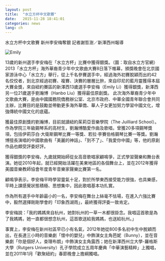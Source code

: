 ```yaml
---
layout: post
title:  "水立方杯中文歌賽"
date:   2015-11-28 18:41:01
categories: news
lang: ch
---
```

水立方杯中文歌賽 新州李安梅奪銀
記者謝哲澍／新澤西州報導

![Emily](http://www.emily-li.com/wp-content/uploads/2013/08/13766289468490201308161251049_wj006.jpg)

13歲的新州選手李安梅在「水立方杯」比賽中獲得銀獎。（圖：取自水立方官網）
2013「水立方杯」海外華裔青少年中文歌曲大賽8日落下帷幕，頒獎晚會在北京國家游泳中心「水立方」舉行，從上千名參賽選手中，經過海外初賽脫穎而出的42名佼佼者，到北京經過初賽、複賽、決賽的層層比拚，來自印尼的藍月靈獲得本屆大賽金獎，來自紐約賽區的新澤西13歲選手李安梅（Emily Li）獲得銀獎，新澤西另一位21歲選手劉瀚博（Hanbo Liu）獲得最佳原創獎。
此次海外華裔青少年中文歌曲大賽，是由中國國務院僑務辦公室、北京市政府、中華全國青年聯合會共同主辦，比賽目的是鼓勵並帶動更多海外華僑、華人子女更加努力學習中國文化，增強傳統中國文化的底蘊。

獲最佳原創獎的劉瀚博，目前就讀紐約茱莉亞音樂學院（The Juilliard School）。作為學院三年級鋼琴系的高材生，劉瀚博酷愛作曲及歌唱，曾獲20多項鋼琴獎項，包括伊莉莎白‧大衛斯鋼琴比賽一等獎、若拉‧李賽伯格鋼琴比賽一等獎。劉瀚博擅長演唱的中國歌曲有「美麗的神話」、「到不了」、「我愛你中國」等，他的原創作品也頗受評委好評。

獲得銀獎的李安梅，九歲就開始師從女高音歌唱家顧鳴爭，正式學習聲樂和舞台表演。她從2010年起，就已經開始活躍在美東地區的各個舞台上，並在2012年獲得美國音樂教師協會年度青年音樂家聲樂比賽第一名。

顧鳴爭表示，李安梅平時學習靈氣十足，對於所學東西接受能力很強，也具樂感，平時上課感覺狀態積極、思想集中，因此歌唱基本功扎實。

作為所有選手中年齡最小的一名，李安梅在舞台上絲毫不怯場，在進入六強比賽中，毅然選擇剛剛學會的「印象西湖雨」，最終獲得評委一致肯定。

李安梅說：「我的媽媽來自杭州，她對杭州的一草一木都很掛念。我唱這首歌是為了我媽媽，她一直都很想念杭州，這首歌送給我媽媽，也送給杭州。」

事實上，李安梅在新州社區早已小有名氣，2012年她從800多名初中生中脫穎而出，在長達三小時的音樂劇「懷中的嬰兒」中飾演女主角芭妮（Bunny），並在音樂劇「你是個好人，查理布朗」中飾演女主角露西；她在新澤西州立大學-羅格斯大學（Rutgers University）孔子學院成立五周年慶典「中華演藝精粹」上獨唱，並在2011年1月「歡聚紐約」春節晚會上擔綱獨唱。